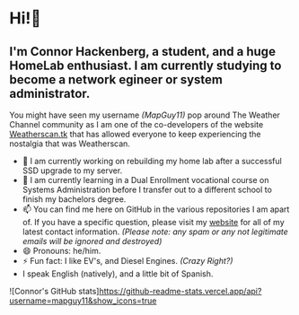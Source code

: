 # Hi!👋
## I'm Connor Hackenberg, a student, and a huge HomeLab enthusiast. I am currently studying to become a network egineer or system administrator.

You might have seen my username *(MapGuy11)* pop around The Weather Channel community as I am one of the co-developers of the website [Weatherscan.tk](https://weatherscan.tk/) that has allowed everyone to keep experiencing the nostalgia that was Weatherscan.

- 🔭 I am currently working on rebuilding my home lab after a successful SSD upgrade to my server.
- 🌱 I am currently learning in a Dual Enrollment vocational course on Systems Administration before I transfer out to a different school to finish my bachelors degree.
- 📫 You can find me here on GitHub in the various repositories I am apart of. If you have a specific question, please visit my [website](https://connorhackenberg.tech) for all of my latest contact information. *(Please note: any spam or any not legitimate emails will be ignored and destroyed)* 
- 😄 Pronouns: he/him.
- ⚡ Fun fact: I like EV's, and Diesel Engines. *(Crazy Right?)*
- I speak English (natively), and a little bit of Spanish.

![Connor's GitHub stats]https://github-readme-stats.vercel.app/api?username=mapguy11&show_icons=true
